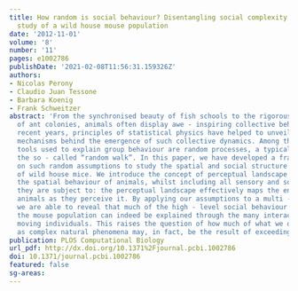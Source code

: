 ```yaml
---
title: How random is social behaviour? Disentangling social complexity through the
  study of a wild house mouse population
date: '2012-11-01'
volume: '8'
number: '11'
pages: e1002786
publishDate: '2021-02-08T11:56:31.159326Z'
authors:
- Nicolas Perony
- Claudio Juan Tessone
- Barbara Koenig
- Frank Schweitzer
abstract: 'From the synchronised beauty of fish schools to the rigorous hierarchy
  of ant colonies, animals often display awe - inspiring collective behaviour. In
  recent years, principles of statistical physics have helped to unveil some simple
  mechanisms behind the emergence of such collective dynamics. Among the most elementary
  tools used to explain group behaviour are random processes, a typical example being
  the so - called “random walk”. In this paper, we have developed a framework based
  on such random assumptions to study the spatial and social structure of a population
  of wild house mice. We introduce the concept of perceptual landscape to describe
  the spatial behaviour of animals, whilst including all sensory and social constraints
  they are subject to: the perceptual landscape effectively maps the environment of
  animals as they perceive it. By applying our assumptions to a multi - agent model,
  we are able to reveal that much of the high - level social behaviour observed in
  the mouse population can indeed be explained through the many interactions of randomly
  moving individuals. This raises the question of how much of what we often regard
  as complex natural phenomena may, in fact, be the result of exceedingly simple forces.'
publication: PLOS Computational Biology
url_pdf: http://dx.doi.org/10.1371%2Fjournal.pcbi.1002786
doi: 10.1371/journal.pcbi.1002786
featured: false
sg-areas:
---
```

